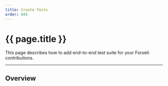 ```yaml
---
title: Create Tests
order: 044
---
```


# {{ page.title }}

This page describes how to add end-to-end test suite for your Forseti
contributions.

---

## Overview